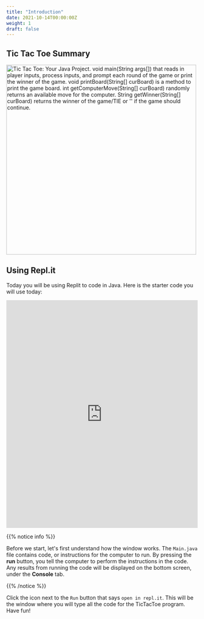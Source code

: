 ```yaml
---
title: "Introduction"
date: 2021-10-14T00:00:00Z
weight: 1
draft: false
---
```


## Tic Tac Toe Summary

<img src="../images/code.png" height="500" alt="Tic Tac Toe: Your Java Project. void main(String args[]) that reads in player inputs, process inputs, and prompt each round of the game or print the winner of the game. void printBoard(String[] curBoard) is a method to print the game board. int getComputerMove(String[] curBoard) randomly returns an available move for the computer. String getWinner(String[] curBoard) returns the winner of the game/TIE or '' if the game should continue." /> 

## Using Repl.it

Today you will be using Replit to code in Java. Here is the starter code you will use today:

<iframe height="600px" width="100%" src="https://replit.com/@nuevofoundation/JavaTicTacToeStarterCode?lite=true#Main.java" scrolling="no" frameborder="no" allowtransparency="true" allowfullscreen="true" sandbox="allow-forms allow-pointer-lock allow-popups allow-same-origin allow-scripts allow-modals"></iframe>

{{% notice info %}}

Before we start, let's first understand how the window works. The `Main.java` file contains code, or instructions for the computer to run. By pressing the **run** button, you tell the computer to perform the instructions in the code. Any results from running the code will be displayed on the bottom screen, under the **Console** tab.

{{% /notice %}}

Click the icon next to the `Run` button that says `open in repl.it`. This will be the window where you will type all the code for the TicTacToe program. Have fun!